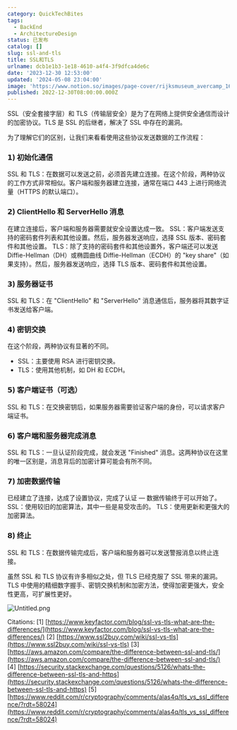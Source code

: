 ```yaml
---
category: QuickTechBites
tags:
  - BackEnd
  - ArchitectureDesign
status: 已发布
catalog: []
slug: ssl-and-tls
title: SSL和TLS
urlname: dcb1e1b3-1e18-4610-a4f4-3f9dfca4de6c
date: '2023-12-30 12:53:00'
updated: '2024-05-08 23:04:00'
image: 'https://www.notion.so/images/page-cover/rijksmuseum_avercamp_1620.jpg'
published: 2022-12-30T08:00:00.000Z
---
```


SSL（安全套接字层）和 TLS（传输层安全）是为了在网络上提供安全通信而设计的加密协议。TLS 是 SSL 的后继者，解决了 SSL 中存在的漏洞。


为了理解它们的区别，让我们来看看使用这些协议发送数据的工作流程：


### 𝟭) 初始化通信


SSL 和 TLS：在数据可以发送之前，必须首先建立连接。在这个阶段，两种协议的工作方式非常相似。客户端和服务器建立连接，通常在端口 443 上进行网络流量（HTTPS 的默认端口）。


### 𝟮) ClientHello 和 ServerHello 消息


在建立连接后，客户端和服务器需要就安全设置达成一致。
SSL：客户端发送支持的密码套件列表和其他设置。然后，服务器发送响应，选择 SSL 版本、密码套件和其他设置。
TLS：除了支持的密码套件和其他设置外，客户端还可以发送 Diffie-Hellman（DH）或椭圆曲线 Diffie-Hellman（ECDH）的 "key share"（如果支持）。然后，服务器发送响应，选择 TLS 版本、密码套件和其他设置。


### 𝟯) 服务器证书


SSL 和 TLS：在 "ClientHello" 和 "ServerHello" 消息通信后，服务器将其数字证书发送给客户端。


### 𝟰) 密钥交换


在这个阶段，两种协议有显著的不同。
- SSL：主要使用 RSA 进行密钥交换。
- TLS：使用其他机制，如 DH 和 ECDH。


### 𝟱) 客户端证书（可选）


SSL 和 TLS：在交换密钥后，如果服务器需要验证客户端的身份，可以请求客户端证书。


### 𝟲) 客户端和服务器完成消息


SSL 和 TLS：一旦认证阶段完成，就会发送 "Finished" 消息。这两种协议在这里的唯一区别是，消息背后的加密计算可能会有所不同。


### 𝟳) 加密数据传输


已经建立了连接，达成了设置协议，完成了认证 — 数据传输终于可以开始了。
SSL：使用较旧的加密算法，其中一些是易受攻击的。
TLS：使用更新和更强大的加密算法。


### 𝟴) 终止


SSL 和 TLS：在数据传输完成后，客户端和服务器可以发送警报消息以终止连接。


虽然 SSL 和 TLS 协议有许多相似之处，但 TLS 已经克服了 SSL 带来的漏洞。TLS 中使用的精细数字握手、密钥交换机制和加密方法，使得加密更强大，安全性更高，可扩展性更好。


![Untitled.png](https://prod-files-secure.s3.us-west-2.amazonaws.com/5d24fe63-e567-4804-86f9-9fdc62e13082/8ff987c5-7f31-4b50-83f5-c69ee7578c4a/Untitled.png?X-Amz-Algorithm=AWS4-HMAC-SHA256&X-Amz-Content-Sha256=UNSIGNED-PAYLOAD&X-Amz-Credential=ASIAZI2LB466W6UQHFKR%2F20250417%2Fus-west-2%2Fs3%2Faws4_request&X-Amz-Date=20250417T213404Z&X-Amz-Expires=3600&X-Amz-Security-Token=IQoJb3JpZ2luX2VjEN3%2F%2F%2F%2F%2F%2F%2F%2F%2F%2FwEaCXVzLXdlc3QtMiJGMEQCIH%2FsDutqu5jy7tYYl3Z6Y8Bxhi9i0QJSoOcmCbMbusAQAiAZeL%2FbkMay7CJgqJV79%2FF3bXsqGagKT8dNqQ%2F70768mir%2FAwhmEAAaDDYzNzQyMzE4MzgwNSIMjpBgrOIRLQX6Xpb2KtwDFCKkfqeFI3WNOjdB7lnYYt5ThxjJcduNLKk1Lg6OH%2F4PvQXH80uGtRmxMx%2Bq%2Fv1vl5C8%2FSwfGVryUV%2F072hK8V1Zpf%2FarfblCjKfiutJdT1%2FHFJeBgk7nOW%2ByhltAG%2BCNpvCdYE2hseAkpk3bA7hccW%2Fsetg%2FShvkpoeHq9P1pblTXrlttPkJ87SCmXL9rCXD3OJoIpasW2FVbR%2Fwo1lffRWxZhgd1OpmTp1NT1ugiwUw%2FUX35efnDDp8Vt5e2VVbQRoXRSx0tNuuisFZOvzRcMurfugw%2F0Ux1WLGHnaxOZRb95FuVwgCd%2FgJ%2FgQSxyey%2FGNpQFWNYznQr5AUaznogRmBIVsMcVFVyrAJTAQgYHbnxA8fVHSks7hgwT99d52zw%2BO7%2FxK6tgfi4%2FwoQnNHpvvXNZsW1W70a7gV5DQaI4cQjrQXiwULrvVI9cysS7nHhZtSd9NAxy9zJekhvgvofylUJFRMBO2%2FCN%2F3PmdLjzZTjuNQOVC9nPSJdH9SnodxMb4U1Gz772iXqDp8Ex81LkUOfXXPSzCQVwidr%2FAcHfsmPAoUqp3hTZYkWnq3nFEQ2FI2W9kD6UIx323hfrU1fmgsFC4exXGA91klgN6l2%2B4Drk%2FzwGGFElORvMwpc%2BFwAY6pgGE5V9P4bWFxBu7%2FX4%2BrR64GAZ9hRybXP4VGZGWs5rWsbtNIUkucGM%2BKH33WBPJ8oKIbPS52blaTsPROMsafxl7VkVfJbobuUQmHSkZP1kesAFQjwAhML8J3gnbnWxJaCXG2Ve5an%2B9PMR91AZax7QcrFbY6EWsT603V%2BZ61NfynnrlyO5iX7xQCIBEYCPWdK1FLqRqIm6eRPZMKAz4kqMljKDYD%2Fz6&X-Amz-Signature=834df1657147c4051838acc8a16c911320d4f319e2ae6b3a8f0acdab5f1e9d85&X-Amz-SignedHeaders=host&x-id=GetObject)


Citations:
[1] [https://www.keyfactor.com/blog/ssl-vs-tls-what-are-the-differences/](https://www.keyfactor.com/blog/ssl-vs-tls-what-are-the-differences/)
[2] [https://www.ssl2buy.com/wiki/ssl-vs-tls](https://www.ssl2buy.com/wiki/ssl-vs-tls)
[3] [https://aws.amazon.com/compare/the-difference-between-ssl-and-tls/](https://aws.amazon.com/compare/the-difference-between-ssl-and-tls/)
[4] [https://security.stackexchange.com/questions/5126/whats-the-difference-between-ssl-tls-and-https](https://security.stackexchange.com/questions/5126/whats-the-difference-between-ssl-tls-and-https)
[5] [https://www.reddit.com/r/cryptography/comments/alas4q/tls_vs_ssl_difference/?rdt=58024](https://www.reddit.com/r/cryptography/comments/alas4q/tls_vs_ssl_difference/?rdt=58024)

